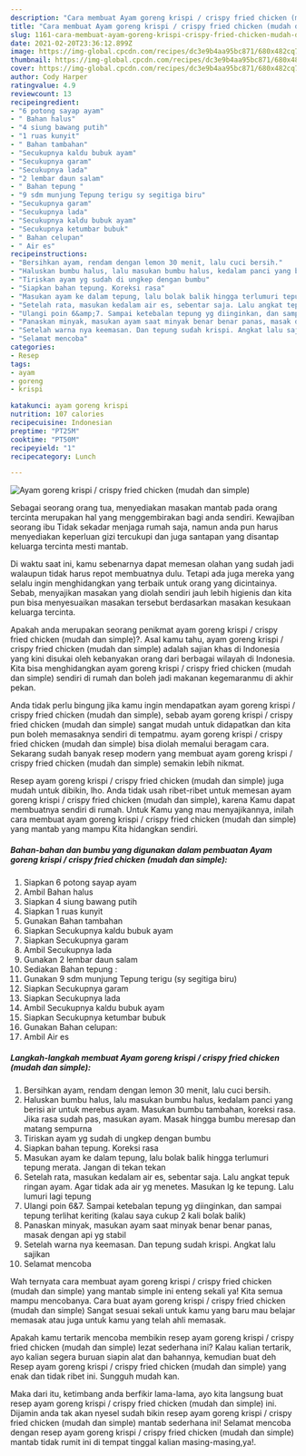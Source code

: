 ```yaml
---
description: "Cara membuat Ayam goreng krispi / crispy fried chicken (mudah dan simple) yang lezat dan Mudah Dibuat"
title: "Cara membuat Ayam goreng krispi / crispy fried chicken (mudah dan simple) yang lezat dan Mudah Dibuat"
slug: 1161-cara-membuat-ayam-goreng-krispi-crispy-fried-chicken-mudah-dan-simple-yang-lezat-dan-mudah-dibuat
date: 2021-02-20T23:36:12.899Z
image: https://img-global.cpcdn.com/recipes/dc3e9b4aa95bc871/680x482cq70/ayam-goreng-krispi-crispy-fried-chicken-mudah-dan-simple-foto-resep-utama.jpg
thumbnail: https://img-global.cpcdn.com/recipes/dc3e9b4aa95bc871/680x482cq70/ayam-goreng-krispi-crispy-fried-chicken-mudah-dan-simple-foto-resep-utama.jpg
cover: https://img-global.cpcdn.com/recipes/dc3e9b4aa95bc871/680x482cq70/ayam-goreng-krispi-crispy-fried-chicken-mudah-dan-simple-foto-resep-utama.jpg
author: Cody Harper
ratingvalue: 4.9
reviewcount: 13
recipeingredient:
- "6 potong sayap ayam"
- " Bahan halus"
- "4 siung bawang putih"
- "1 ruas kunyit"
- " Bahan tambahan"
- "Secukupnya kaldu bubuk ayam"
- "Secukupnya garam"
- "Secukupnya lada"
- "2 lembar daun salam"
- " Bahan tepung "
- "9 sdm munjung Tepung terigu sy segitiga biru"
- "Secukupnya garam"
- "Secukupnya lada"
- "Secukupnya kaldu bubuk ayam"
- "Secukupnya ketumbar bubuk"
- " Bahan celupan"
- " Air es"
recipeinstructions:
- "Bersihkan ayam, rendam dengan lemon 30 menit, lalu cuci bersih."
- "Haluskan bumbu halus, lalu masukan bumbu halus, kedalam panci yang berisi air untuk merebus ayam. Masukan bumbu tambahan, koreksi rasa. Jika rasa sudah pas, masukan ayam. Masak hingga bumbu meresap dan matang sempurna"
- "Tiriskan ayam yg sudah di ungkep dengan bumbu"
- "Siapkan bahan tepung. Koreksi rasa"
- "Masukan ayam ke dalam tepung, lalu bolak balik hingga terlumuri tepung merata. Jangan di tekan tekan"
- "Setelah rata, masukan kedalam air es, sebentar saja. Lalu angkat tepuk ringan ayam. Agar tidak ada air yg menetes. Masukan lg ke tepung. Lalu lumuri lagi tepung"
- "Ulangi poin 6&amp;7. Sampai ketebalan tepung yg diinginkan, dan sampai tepung terlihat keriting (kalau saya cukup 2 kali bolak balik)"
- "Panaskan minyak, masukan ayam saat minyak benar benar panas, masak dengan api yg stabil"
- "Setelah warna nya keemasan. Dan tepung sudah krispi. Angkat lalu sajikan"
- "Selamat mencoba"
categories:
- Resep
tags:
- ayam
- goreng
- krispi

katakunci: ayam goreng krispi 
nutrition: 107 calories
recipecuisine: Indonesian
preptime: "PT25M"
cooktime: "PT50M"
recipeyield: "1"
recipecategory: Lunch

---
```



![Ayam goreng krispi / crispy fried chicken (mudah dan simple)](https://img-global.cpcdn.com/recipes/dc3e9b4aa95bc871/680x482cq70/ayam-goreng-krispi-crispy-fried-chicken-mudah-dan-simple-foto-resep-utama.jpg)

Sebagai seorang orang tua, menyediakan masakan mantab pada orang tercinta merupakan hal yang menggembirakan bagi anda sendiri. Kewajiban seorang ibu Tidak sekadar menjaga rumah saja, namun anda pun harus menyediakan keperluan gizi tercukupi dan juga santapan yang disantap keluarga tercinta mesti mantab.

Di waktu  saat ini, kamu sebenarnya dapat memesan olahan yang sudah jadi walaupun tidak harus repot membuatnya dulu. Tetapi ada juga mereka yang selalu ingin menghidangkan yang terbaik untuk orang yang dicintainya. Sebab, menyajikan masakan yang diolah sendiri jauh lebih higienis dan kita pun bisa menyesuaikan masakan tersebut berdasarkan masakan kesukaan keluarga tercinta. 



Apakah anda merupakan seorang penikmat ayam goreng krispi / crispy fried chicken (mudah dan simple)?. Asal kamu tahu, ayam goreng krispi / crispy fried chicken (mudah dan simple) adalah sajian khas di Indonesia yang kini disukai oleh kebanyakan orang dari berbagai wilayah di Indonesia. Kita bisa menghidangkan ayam goreng krispi / crispy fried chicken (mudah dan simple) sendiri di rumah dan boleh jadi makanan kegemaranmu di akhir pekan.

Anda tidak perlu bingung jika kamu ingin mendapatkan ayam goreng krispi / crispy fried chicken (mudah dan simple), sebab ayam goreng krispi / crispy fried chicken (mudah dan simple) sangat mudah untuk didapatkan dan kita pun boleh memasaknya sendiri di tempatmu. ayam goreng krispi / crispy fried chicken (mudah dan simple) bisa diolah memalui beragam cara. Sekarang sudah banyak resep modern yang membuat ayam goreng krispi / crispy fried chicken (mudah dan simple) semakin lebih nikmat.

Resep ayam goreng krispi / crispy fried chicken (mudah dan simple) juga mudah untuk dibikin, lho. Anda tidak usah ribet-ribet untuk memesan ayam goreng krispi / crispy fried chicken (mudah dan simple), karena Kamu dapat membuatnya sendiri di rumah. Untuk Kamu yang mau menyajikannya, inilah cara membuat ayam goreng krispi / crispy fried chicken (mudah dan simple) yang mantab yang mampu Kita hidangkan sendiri.

<!--inarticleads1-->

##### Bahan-bahan dan bumbu yang digunakan dalam pembuatan Ayam goreng krispi / crispy fried chicken (mudah dan simple):

1. Siapkan 6 potong sayap ayam
1. Ambil  Bahan halus
1. Siapkan 4 siung bawang putih
1. Siapkan 1 ruas kunyit
1. Gunakan  Bahan tambahan
1. Siapkan Secukupnya kaldu bubuk ayam
1. Siapkan Secukupnya garam
1. Ambil Secukupnya lada
1. Gunakan 2 lembar daun salam
1. Sediakan  Bahan tepung :
1. Gunakan 9 sdm munjung Tepung terigu (sy segitiga biru)
1. Siapkan Secukupnya garam
1. Siapkan Secukupnya lada
1. Ambil Secukupnya kaldu bubuk ayam
1. Siapkan Secukupnya ketumbar bubuk
1. Gunakan  Bahan celupan:
1. Ambil  Air es




<!--inarticleads2-->

##### Langkah-langkah membuat Ayam goreng krispi / crispy fried chicken (mudah dan simple):

1. Bersihkan ayam, rendam dengan lemon 30 menit, lalu cuci bersih.
1. Haluskan bumbu halus, lalu masukan bumbu halus, kedalam panci yang berisi air untuk merebus ayam. Masukan bumbu tambahan, koreksi rasa. Jika rasa sudah pas, masukan ayam. Masak hingga bumbu meresap dan matang sempurna
1. Tiriskan ayam yg sudah di ungkep dengan bumbu
1. Siapkan bahan tepung. Koreksi rasa
1. Masukan ayam ke dalam tepung, lalu bolak balik hingga terlumuri tepung merata. Jangan di tekan tekan
1. Setelah rata, masukan kedalam air es, sebentar saja. Lalu angkat tepuk ringan ayam. Agar tidak ada air yg menetes. Masukan lg ke tepung. Lalu lumuri lagi tepung
1. Ulangi poin 6&amp;7. Sampai ketebalan tepung yg diinginkan, dan sampai tepung terlihat keriting (kalau saya cukup 2 kali bolak balik)
1. Panaskan minyak, masukan ayam saat minyak benar benar panas, masak dengan api yg stabil
1. Setelah warna nya keemasan. Dan tepung sudah krispi. Angkat lalu sajikan
1. Selamat mencoba




Wah ternyata cara membuat ayam goreng krispi / crispy fried chicken (mudah dan simple) yang mantab simple ini enteng sekali ya! Kita semua mampu mencobanya. Cara buat ayam goreng krispi / crispy fried chicken (mudah dan simple) Sangat sesuai sekali untuk kamu yang baru mau belajar memasak atau juga untuk kamu yang telah ahli memasak.

Apakah kamu tertarik mencoba membikin resep ayam goreng krispi / crispy fried chicken (mudah dan simple) lezat sederhana ini? Kalau kalian tertarik, ayo kalian segera buruan siapin alat dan bahannya, kemudian buat deh Resep ayam goreng krispi / crispy fried chicken (mudah dan simple) yang enak dan tidak ribet ini. Sungguh mudah kan. 

Maka dari itu, ketimbang anda berfikir lama-lama, ayo kita langsung buat resep ayam goreng krispi / crispy fried chicken (mudah dan simple) ini. Dijamin anda tak akan nyesel sudah bikin resep ayam goreng krispi / crispy fried chicken (mudah dan simple) mantab sederhana ini! Selamat mencoba dengan resep ayam goreng krispi / crispy fried chicken (mudah dan simple) mantab tidak rumit ini di tempat tinggal kalian masing-masing,ya!.

